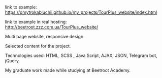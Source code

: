 link to example: https://dmytrokabluchii.github.io/my_projects/TourPlus_website/index.html

link to example in real hosting: http://beetroot.zzz.com.ua/TourPlus_website/

Multi page website, responsive design.

Selected content for the project.

Technologies used: HTML, SCSS , Java Script, AJAX, JSON, Telegram bot, jQuery.

My graduate work made while studying at Beetroot Academy.
